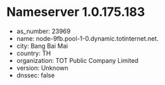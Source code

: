 # Nameserver 1.0.175.183

* as_number: 23969
* name: node-9fb.pool-1-0.dynamic.totinternet.net.
* city: Bang Bai Mai
* country: TH
* organization: TOT Public Company Limited
* version: Unknown
* dnssec: false
